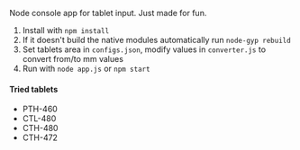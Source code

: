 Node console app for tablet input. Just made for fun.

1. Install with `npm install`
2. If it doesn't build the native modules automatically run `node-gyp rebuild`
3. Set tablets area in `configs.json`, modify values in `converter.js` to convert from/to mm values
4. Run with `node app.js` or `npm start`

#### Tried tablets
* PTH-460
* CTL-480
* CTH-480
* CTH-472